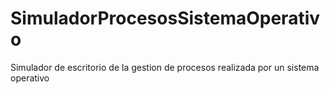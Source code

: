 # SimuladorProcesosSistemaOperativo
Simulador de escritorio de la gestion de procesos realizada por un sistema operativo
